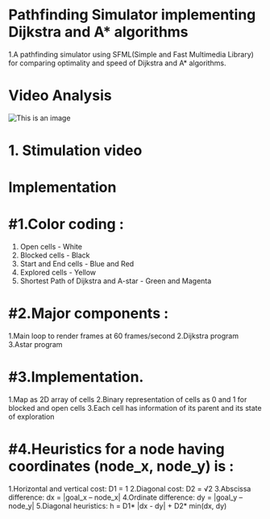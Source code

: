 # Pathfinding Simulator implementing Dijkstra and A* algorithms
1.A pathfinding simulator using SFML(Simple and Fast Multimedia Library) for comparing optimality and speed of Dijkstra and A* algorithms.
# Video Analysis
![This is an image](https://raw.githubusercontent.com/UditSinghParihar/Pathfinding_Simulator/master/astar_vs_dijkstra.jpg)
# 1. Stimulation video
# Implementation
# #1.Color coding :
 1. Open cells - White
 2. Blocked cells - Black
 3. Start and End cells - Blue and Red
 4. Explored cells - Yellow
 5. Shortest Path of Dijkstra and A-star - Green and Magenta
# #2.Major components :
  1.Main loop to render frames at 60 frames/second
  2.Dijkstra program
  3.Astar program
# #3.Implementation.
  1.Map as 2D array of cells
  2.Binary representation of cells as 0 and 1 for blocked and open cells
  3.Each cell has information of its parent and its state of exploration
# #4.Heuristics for a node having coordinates (node_x, node_y) is : 
  1.Horizontal and vertical cost: D1 = 1
  2.Diagonal cost: D2 = √2
  3.Abscissa difference: dx = |goal_x – node_x|
  4.Ordinate difference: dy = |goal_y – node_y|
  5.Diagonal heuristics: h = D1* |dx - dy| + D2* min(dx, dy)
 


